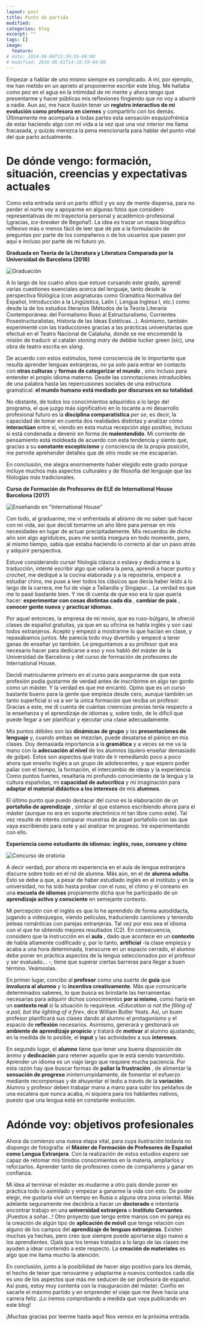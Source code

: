 ```yaml
---
layout: post
title: Punto de partida
modified:
categories: blog
excerpt: ""
tags: []
image:
  feature:
# date: 2014-08-08T15:39:55-04:00
# modified: 2016-06-01T14:19:19-04:00
---
```


Empezar a hablar de uno mismo siempre es complicado. A mí, por ejemplo, me han metido en un aprieto al proponerme escribir este blog. Me hallaba como pez en el agua en la intimidad de mi mente y ahora tengo que presentarme y hacer públicas mis reflexiones fingiendo que no voy a aburrir a nadie. Aun así, me hace ilusión tener un **registro interactivo de mi evolución como profesora en ciernes** y compartirlo con los demás. Últimamente me acompaña a todas partes esta sensación esquizofrénica de estar haciendo algo con mi vida a la vez que una voz interior me llama fracasada, y quizás merezca la pena mencionarla para hablar del punto vital del que parto actualmente.

# De dónde vengo: formación, situación, creencias y expectativas actuales

Como esta entrada será un parto difícil y yo soy de mente dispersa, para no perder el norte voy a apoyarme en algunas fotos que considero representativas de mi trayectoria personal y académico-profesional (¡gracias, _ice-breaker_ de Begoña!). La idea es trazar un mapa biográfico reflexivo más o menos fácil de leer que dé pie a la formulación de preguntas por parte de los compañeros o de los usuarios que pasen por aquí e incluso por parte de mi futuro yo.

**Graduada en Teoría de la Literatura y Literatura Comparada por la Universidad de Barcelona (2016)**

![Graduación](/images/graduacion.jpg)

A lo largo de los cuatro años que estuve cursando este grado, aprendí varias cuestiones esenciales acerca del lenguaje, tanto desde la perspectiva filológica (con asignaturas como Gramática Normativa del Español, Introducción a la Lingüística, Latín I, Lengua Inglesa I, etc.) como desde la de los estudios literarios (Métodos de la Teoría Literaria Contemporánea: del Formalismo Ruso al Estructuralismo, Corrientes Posestructuralistas, Historia de las Ideas Estéticas…). Asimismo, también experimenté con las traducciones gracias a las prácticas universitarias que efectué en el Teatro Nacional de Cataluña, donde se me encomendó la misión de traducir al catalán _stoning mary_ de debbie tucker green (sic), una obra de teatro escrita en _slang_.

De acuerdo con estos estímulos, tomé consciencia de lo importante que resulta aprender lenguas extranjeras, no ya solo para entrar en contacto con **otras culturas** y **formas de categorizar el mundo** , sino incluso para entender el propio idioma materno. Desde las connotaciones intraducibles de una palabra hasta las repercusiones sociales de una estructura gramatical: **el mundo humano está mediado por discursos en su totalidad**.

No obstante, de todos los conocimientos adquiridos a lo largo del programa, el que juzgo más significativo en lo tocante a mi desarrollo profesional futuro es la **disciplina comparatística** _per se_, es decir, la capacidad de tomar en cuenta dos realidades distintas y analizar cómo **interactúan** entre sí, viendo en esta mutua recepción algo positivo, incluso si está condenada a devenir en forma de **malentendido**. Mi corriente de pensamiento está moldeada de acuerdo con esta tendencia y siento que, gracias a su **constante escepticismo** y consciencia de la propia posición, me permite aprehender detalles que de otro modo se me escaparían.

En conclusión, me alegra enormemente haber elegido este grado porque incluye muchos más aspectos culturales y de filosofía del lenguaje que las filologías más tradicionales.

**Curso de Formación de Profesores de ELE de International House Barcelona (2017)**

![Enseñando en "International House"](/images/international-house.jpg)

Con todo, al graduarme, me vi enfrentada al abismo de no saber qué hacer con mi vida, así que decidí tomarme un año libre para pensar en mis necesidades en lugar de actuar precipitadamente. Mis recuerdos de dicho año son algo agridulces, pues me sentía insegura en todo momento, pero, al mismo tiempo, sabía que estaba haciendo lo correcto al dar un paso atrás y adquirir perspectiva.

Estuve considerando cursar filología clásica o eslava y dedicarme a la traducción, intenté escribir algo que valiera la pena, aprendí a hacer punto y _crochet_, me dediqué a la cocina elaborada y a la repostería, empecé a estudiar chino, me puse a leer todos los clásicos que decía haber leído a lo largo de la carrera, me fui de viaje a Tailandia y Singapur… La verdad es que me lo pasé bastante bien. Y me di cuenta de que eso era lo que quería hacer: **experimentar con cosas distintas cada día** , **cambiar de país** , **conocer gente nueva** y **practicar idiomas**.

Por aquel entonces, la empresa de mi novio, que es ruso-búlgaro, le ofreció clases de español gratuitas, ya que en su oficina se habla inglés y son casi todos extranjeros. Aceptó y empezó a mostrarme lo que hacían en clase, y repasábamos juntos. Me parecía todo muy divertido y empecé a tener ganas de enseñar yo también. Le preguntamos a su profesor qué era necesario hacer para dedicarse a eso y nos habló del máster de la Universidad de Barcelona y del curso de formación de profesores de International House.

Decidí matricularme primero en el curso para asegurarme de que esta profesión podía gustarme de verdad antes de inscribirme en algo tan gordo como un máster. Y la verdad es que me encantó. Opino que es un curso bastante bueno para la gente que empieza desde cero, aunque también un tanto superficial si va a ser la única formación que reciba un profesor. Gracias a este, me di cuenta de cuántas creencias previas tenía respecto a la enseñanza y el aprendizaje de idiomas y, sobre todo, de lo difícil que puede llegar a ser planificar y ejecutar una clase adecuadamente.

Mis puntos débiles son las **dinámicas de grupo** y las **presentaciones de lenguaje** y, cuando ambas se mezclan, puede desatarse el pánico en mis clases. Doy demasiada importancia a la **gramática** y a veces se me va la mano con la **adecuación al nivel** de los alumnos (quiero enseñar demasiado de golpe). Estos son aspectos que trato de ir remediando poco a poco ahora que enseño inglés a un grupo de adolescentes, y que espero poder paliar con el tiempo, la formación, el intercambio de ideas y la experiencia. Como puntos fuertes, resaltaría mi profundo conocimiento de la lengua y la cultura españolas, mi **capacidad de autocrítica** y mi imaginación para **adaptar el material didáctico a los intereses** de mis **alumnos**.

El último punto que puedo destacar del curso es la elaboración de un **portafolio de aprendizaje** , similar al que estamos escribiendo ahora para el máster (aunque no era en soporte electrónico ni tan libre como este). Tal vez resulte de interés comparar muestras de aquel portafolio con las que vaya escribiendo para este y así analizar mi progreso. Iré experimentando con ello.

**Experiencia como estudiante de idiomas: inglés, ruso, coreano y chino**

![Concurso de oratoria](/images/coreano.jpg)

A decir verdad, por ahora mi experiencia en el aula de lengua extranjera discurre sobre todo en el rol de alumna. Más aún, en el de **alumna adulta**. Esto se debe a que, a pesar de haber estudiado inglés en el instituto y en la universidad, no ha sido hasta probar con el ruso, el chino y el coreano en una **escuela de idiomas** propiamente dicha que he participado de un **aprendizaje activo y consciente** en semejante contexto.

Mi percepción con el inglés es que lo he aprendido de forma autodidacta, jugando a videojuegos, viendo películas, traduciendo canciones y teniendo peleas románticas con parejas extranjeras. Tal vez por eso sea el idioma con el que he obtenido mejores resultados (C2). En consecuencia, considero que la instrucción en el **aula** , dado que acontece en un **contexto** de habla altamente codificado y, por lo tanto, **artificial** -la clase empieza y acaba a una hora determinada, transcurre en un espacio cerrado, el alumno debe poner en práctica aspectos de la lengua seleccionados por el profesor y ser evaluado… -, tiene que superar ciertas barreras para llegar a buen término. Veámoslas.

En primer lugar, concibo al **profesor** como una suerte de **guía** que **involucra al alumno** y lo **incentiva creativamente**. Más que comunicarle determinados saberes, lo que busca es brindarle las herramientas necesarias para adquirir dichos conocimientos **por sí mismo**, como haría en un **contexto real** si la situación lo requiriese. «_Education is not the filling of a pail, but the lighting of a fire_», dice William Butler Yeats. Así, un buen profesor planificará sus clases dando al alumno el protagonismo y el espacio de **reflexión** necesarios. Asimismo, generará y gestionará un **ambiente de aprendizaje propicio** y tratará de **motivar** al alumno ajustando, en la medida de lo posible, el **input** y las actividades a sus **intereses**.

En segundo lugar, el **alumno** tiene que tener una buena disposición de ánimo y **dedicación** para retener aquello que le está siendo transmitido. Aprender un idioma es un viaje largo que requiere mucha paciencia. Por esta razón hay que buscar formas de **paliar la frustración** , de alimentar la **sensación de progreso** ininterrumpidamente, de fomentar el esfuerzo mediante recompensas y de ahuyentar el tedio a través de la **variación**. Alumno y profesor deben trabajar mano a mano para subir los peldaños de una escalera que nunca acaba, ni siquiera para los hablantes nativos, puesto que una lengua está en constante evolución.

# Adónde voy: objetivos profesionales

Ahora da comienzo una nueva etapa vital, para cuya ilustración todavía no dispongo de fotografía: el **Máster de Formación de Profesores de Español como Lengua Extranjera**. Con la realización de estos estudios espero ser capaz de retomar mis tímidos conocimientos en la materia, ampliarlos y reforzarlos. Aprender tanto de profesores como de compañeros y ganar en confianza.

Mi idea al terminar el máster es mudarme a otro país donde poner en práctica todo lo asimilado y empezar a ganarme la vida con esto. De poder elegir, me gustaría vivir un tiempo en Rusia o alguna otra zona oriental. Más adelante seguramente me decidiría a hacer un **doctorado** e intentaría encontrar trabajo en una **universidad extranjera** o **Instituto Cervantes**. ¡Puestos a soñar…! Otro proyecto que tengo entre manos con mi pareja es la creación de algún tipo de **aplicación de móvil** que tenga relación con alguno de los campos del **aprendizaje de lenguas extranjeras**. Existen muchas ya hechas, pero creo que siempre puede aportarse algo nuevo a los aprendientes. Ojalá que los temas tratados a lo largo de las clases me ayuden a idear contenido a este respecto. La **creación de materiales** es algo que me llama mucho la atención.

En conclusión, junto a la posibilidad de hacer algo positivo para los demás, el hecho de tener que renovarme y adaptarme a nuevos contextos cada día es uno de los aspectos que más me seducen de ser profesora de español. Así pues, estoy muy contenta con la inauguración del máster. Confío en sacarle el máximo partido y en emprender el viaje que me lleve hacia una carrera feliz. ¡Lo iremos comprobando a medida que vaya publicando en este blog!

¡Muchas gracias por leerme hasta aquí! Nos vemos en la próxima entrada.
